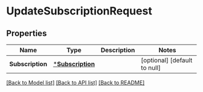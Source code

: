 # UpdateSubscriptionRequest

## Properties

 Name             | Type                                 | Description | Notes                        
------------------|--------------------------------------|-------------|------------------------------
 **Subscription** | [***Subscription**](Subscription.md) |             | [optional] [default to null] 

[[Back to Model list]](../README.md#documentation-for-models) [[Back to API list]](../README.md#documentation-for-api-endpoints) [[Back to README]](../README.md)

